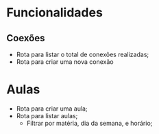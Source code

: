 # Funcionalidades

## Coexões

- Rota para listar o total de conexões realizadas;
- Rota para criar uma nova conexão

# Aulas

- Rota para criar uma aula;
- Rota para listar aulas;
  - Filtrar por matéria, dia da semana, e horário;